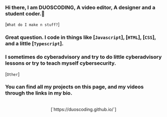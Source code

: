 
### Hi there, I am DUOSCODING, A video editor, A designer and a student coder.👋 
 [`What do I make n stuff?`]
 ### Great question. I code in things like [`Javascript`], [`HTML`], [`CSS`], and a little [`Typescript`].
 ### I sometimes do cyberadvisory and try to do little cyberadvisory lessons or try to teach myself cybersecurity.
 
 [`Other`]
 ### You can find all my projects on this page, and my videos through the links in my bio.
 <br>
 <center>
 [`https://duoscoding.github.io/`]
  <br>
<img src="https://komarev.com/ghpvc/?username=DUOSCODING" alt="" align="center" />
 </center>
